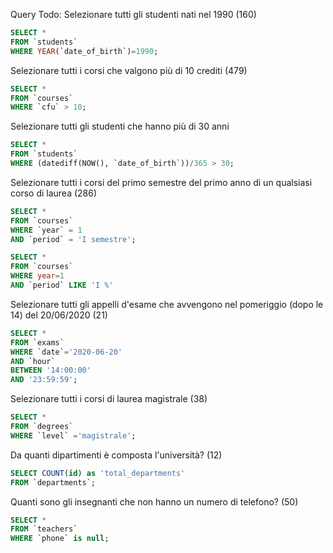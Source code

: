 Query Todo:
Selezionare tutti gli studenti nati nel 1990 (160)
```sql
SELECT * 
FROM `students` 
WHERE YEAR(`date_of_birth`)=1990;
```
Selezionare tutti i corsi che valgono più di 10 crediti (479)
```sql
SELECT * 
FROM `courses` 
WHERE `cfu` > 10;
```
Selezionare tutti gli studenti che hanno più di 30 anni
```sql
SELECT * 
FROM `students` 
WHERE (datediff(NOW(), `date_of_birth`))/365 > 30;
```

Selezionare tutti i corsi del primo semestre del primo anno di un qualsiasi corso di laurea (286)
```sql
SELECT * 
FROM `courses` 
WHERE `year` = 1 
AND `period` = 'I semestre';
```

<!-- oppure -->

```sql
SELECT * 
FROM `courses` 
WHERE year=1 
AND `period` LIKE 'I %'
```
Selezionare tutti gli appelli d'esame che avvengono nel pomeriggio (dopo le 14) del 20/06/2020 (21)
```sql
SELECT *
FROM `exams` 
WHERE `date`='2020-06-20' 
AND `hour` 
BETWEEN '14:00:00' 
AND '23:59:59';
```
Selezionare tutti i corsi di laurea magistrale (38)
```sql
SELECT *
FROM `degrees` 
WHERE `level` ='magistrale';
```
Da quanti dipartimenti è composta l'università? (12)
```sql
SELECT COUNT(id) as 'total_departments' 
FROM `departments`;
```
Quanti sono gli insegnanti che non hanno un numero di telefono? (50)
```sql
SELECT *
FROM `teachers` 
WHERE `phone` is null;
```

<!-- Seleziono tutti gli studenti
```sql
SELECT * FROM students
``` -->

